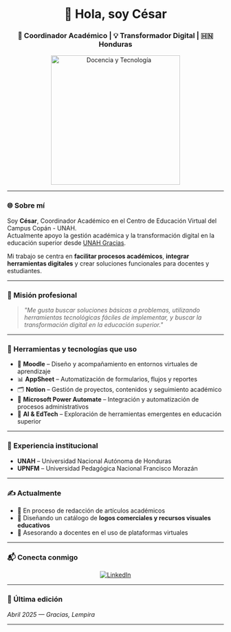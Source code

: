 <h1 align="center">👋 Hola, soy César</h1>
<h3 align="center">📘 Coordinador Académico | 💡 Transformador Digital | 🇭🇳 Honduras</h3>

<p align="center">
  <img src="https://media3.giphy.com/media/v1.Y2lkPTc5MGI3NjExMTIxeTg3ZjM4Z3d6N2NnZ201ZjJsMHdrbXNiOGZxbTBidXg0Y2QwaSZlcD12MV9pbnRlcm5hbF9naWZfYnlfaWQmY3Q9Zw/qgQUggAC3Pfv687qPC/giphy.gif" width="300" alt="Docencia y Tecnología">
</p>

---

### 🌐 Sobre mí

Soy **César**, Coordinador Académico en el Centro de Educación Virtual del Campus Copán - UNAH.  
Actualmente apoyo la gestión académica y la transformación digital en la educación superior desde <a href="https://www.facebook.com/UNAHGracias" target="_blank">UNAH Gracias</a>.

Mi trabajo se centra en **facilitar procesos académicos**, **integrar herramientas digitales** y crear soluciones funcionales para docentes y estudiantes.

---

### 🧭 Misión profesional

> _"Me gusta buscar soluciones básicas a problemas, utilizando herramientas tecnológicas fáciles de implementar, y buscar la transformación digital en la educación superior."_

---

### 🔧 Herramientas y tecnologías que uso

- 🧩 **Moodle** – Diseño y acompañamiento en entornos virtuales de aprendizaje  
- 📊 **AppSheet** – Automatización de formularios, flujos y reportes  
- 🗂 **Notion** – Gestión de proyectos, contenidos y seguimiento académico  
- 🤖 **Microsoft Power Automate** – Integración y automatización de procesos administrativos  
- 🧠 **AI & EdTech** – Exploración de herramientas emergentes en educación superior

---

### 📌 Experiencia institucional

- **UNAH** – Universidad Nacional Autónoma de Honduras  
- **UPNFM** – Universidad Pedagógica Nacional Francisco Morazán

---

### ✍️ Actualmente

- 📝 En proceso de redacción de artículos académicos  
- 🎨 Diseñando un catálogo de **logos comerciales y recursos visuales educativos**  
- 🤝 Asesorando a docentes en el uso de plataformas virtuales

---

### 📬 Conecta conmigo

<p align="center">
  <a href="https://www.linkedin.com/in/cesarpineda1307/" target="_blank">
    <img src="https://img.icons8.com/doodle/40/000000/linkedin--v2.png" alt="LinkedIn" />
  </a>
</p>

---

### 📅 Última edición

_Abril 2025 — Gracias, Lempira_

---
